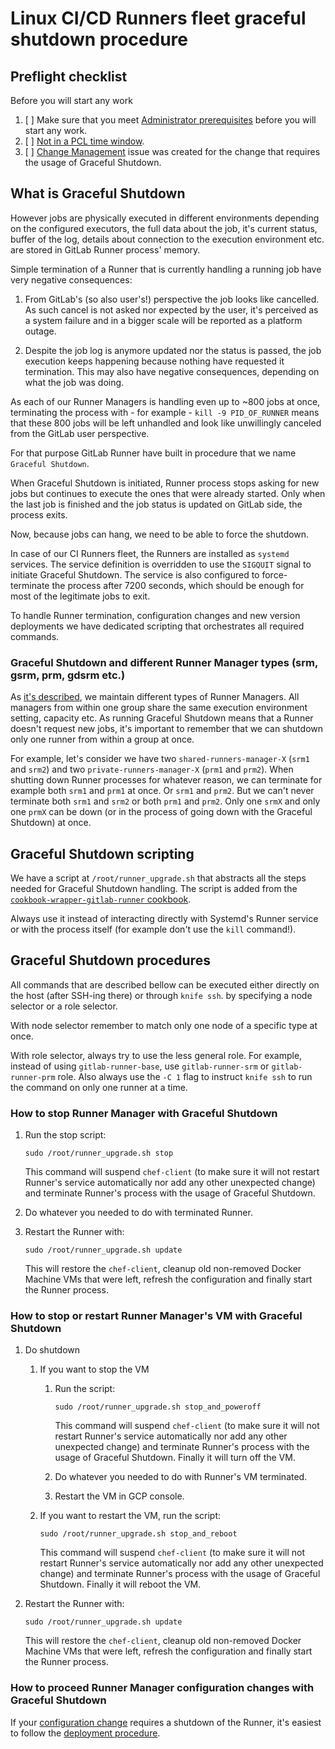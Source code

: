 # Linux CI/CD Runners fleet graceful shutdown procedure

## Preflight checklist

Before you will start any work

1. [ ] Make sure that you meet [Administrator prerequisites](README.md#administrator-prerequisites) before you will
   start any work.
1. [ ] [Not in a PCL time window](../README.md#production-change-lock-pcl).
1. [ ] [Change Management](https://about.gitlab.com/handbook/engineering/infrastructure/change-management/) issue was
   created for the change that requires the usage of Graceful Shutdown.

## What is Graceful Shutdown

However jobs are physically executed in different environments depending on the configured executors, the full data
about the job, it's current status, buffer of the log, details about connection to the execution environment etc.
are stored in GitLab Runner process' memory.

Simple termination of a Runner that is currently handling a running job have very negative consequences:

1. From GitLab's (so also user's!) perspective the job looks like cancelled. As such cancel is not asked nor expected
   by the user, it's perceived as a system failure and in a bigger scale will be reported as a platform outage.

1. Despite the job log is anymore updated nor the status is passed, the job execution keeps happening because nothing
   have requested it termination. This may also have negative consequences, depending on what the job was doing.

As each of our Runner Managers is handling even up to ~800 jobs at once, terminating the process with - for example -
`kill -9 PID_OF_RUNNER` means that these 800 jobs will be left unhandled and look like unwillingly canceled from the
GitLab user perspective.

For that purpose GitLab Runner have built in procedure that we name `Graceful Shutdown`.

When Graceful Shutdown is initiated, Runner process stops asking for new jobs but continues to execute the ones that
were already started. Only when the last job is finished and the job status is updated on GitLab side, the process
exits.

Now, because jobs can hang, we need to be able to force the shutdown.

In case of our CI Runners fleet, the Runners are installed as `systemd` services. The service definition is overridden
to use the `SIGQUIT` signal to initiate Graceful Shutdown. The service is also configured to force-terminate the process
after 7200 seconds, which should be enough for most of the legitimate jobs to exit.

To handle Runner termination, configuration changes and new version deployments we have dedicated scripting
that orchestrates all required commands.

### Graceful Shutdown and different Runner Manager types (srm, gsrm, prm, gdsrm etc.)

As [it's described](../README.md#runner-descriptions), we maintain different types of Runner Managers. All managers
from within one group share the same execution environment setting, capacity etc. As running  Graceful Shutdown
means that a Runner doesn't request new jobs, it's important to remember that we can shutdown only one runner from
within a group at once.

For example, let's consider we have two `shared-runners-manager-X` (`srm1` and `srm2`) and two
`private-runners-manager-X` (`prm1` and `prm2`). When shutting down Runner processes for whatever reason, we can
terminate for example both `srm1` and `prm1` at once. Or `srm1` and `prm2`. But we can't never terminate both `srm1`
and `srm2` or both `prm1` and `prm2`. Only one `srmX` and only one `prmX` can be down (or in the process of going
down with the Graceful Shutdown) at once.

## Graceful Shutdown scripting

We have a script at `/root/runner_upgrade.sh` that abstracts all the steps needed for Graceful Shutdown handling.
The script is added from the
[`cookbook-wrapper-gitlab-runner` cookbook](https://gitlab.com/gitlab-cookbooks/cookbook-wrapper-gitlab-runner/-/blob/master/files/default/runner_upgrade.sh).

Always use it instead of interacting directly with Systemd's Runner service or with the process itself (for example
don't use the `kill` command!).

## Graceful Shutdown procedures

All commands that are described bellow can be executed either directly on the host (after SSH-ing there) or through
`knife ssh`. by specifying a node selector or a role selector.

With node selector remember to match only one node of a specific type at once.

With role selector, always try to use the less general role. For example, instead of using `gitlab-runner-base`,
use `gitlab-runner-srm` or `gitlab-runner-prm` role. Also always use the `-C 1` flag to instruct `knife ssh` to
run the command on only one runner at a time.

### How to stop Runner Manager with Graceful Shutdown

1. Run the stop script:

    ```shell
    sudo /root/runner_upgrade.sh stop
    ```

    This command will suspend `chef-client` (to make sure it will not restart Runner's service automatically nor add
    any other unexpected change) and terminate Runner's process with the usage of Graceful Shutdown.

1. Do whatever you needed to do with terminated Runner.

1. Restart the Runner with:

    ```shell
    sudo /root/runner_upgrade.sh update
    ```

    This will restore the `chef-client`, cleanup old non-removed Docker Machine VMs that were left, refresh the
    configuration and finally start the Runner process.

### How to stop or restart Runner Manager's VM with Graceful Shutdown

1. Do shutdown

    1. If you want to stop the VM

        1. Run the script:

            ```shell
            sudo /root/runner_upgrade.sh stop_and_poweroff
            ```

            This command will suspend `chef-client` (to make sure it will not restart Runner's service automatically nor add
            any other unexpected change) and terminate Runner's process with the usage of Graceful Shutdown. Finally it
            will turn off the VM.

        1. Do whatever you needed to do with Runner's VM terminated.

        1. Restart the VM in GCP console.

    1. If you want to restart the VM, run the script:

        ```shell
        sudo /root/runner_upgrade.sh stop_and_reboot
        ```

        This command will suspend `chef-client` (to make sure it will not restart Runner's service automatically nor add
        any other unexpected change) and terminate Runner's process with the usage of Graceful Shutdown. Finally it
        will reboot the VM.

1. Restart the Runner with:

    ```shell
    sudo /root/runner_upgrade.sh update
    ```

    This will restore the `chef-client`, cleanup old non-removed Docker Machine VMs that were left, refresh the
    configuration and finally start the Runner process.

### How to proceed Runner Manager configuration changes with Graceful Shutdown

If your [configuration change](configuration.md) requires a shutdown of the Runner, it's easiest to follow
the [deployment procedure](deployment.md).
